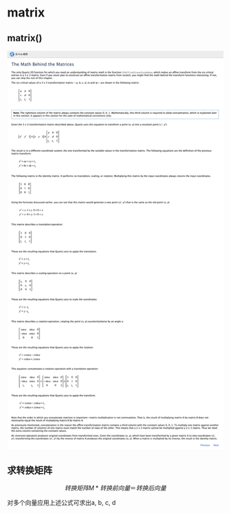 # matrix

## matrix\(\)

![matrix/Untitled.png](.gitbook/assets/untitled.png)

## 求转换矩阵

$$转换矩阵M*转换前向量＝转换后向量$$

对多个向量应用上述公式可求出a, b, c, d

